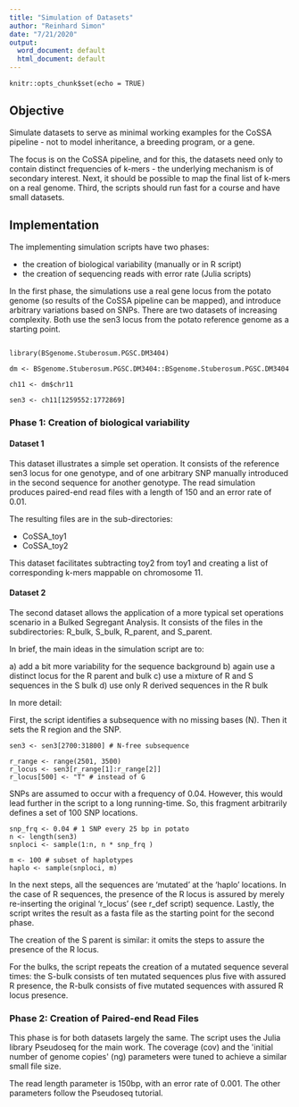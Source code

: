 ```yaml
---
title: "Simulation of Datasets"
author: "Reinhard Simon"
date: "7/21/2020"
output:
  word_document: default
  html_document: default
---
```


```{r setup, include=FALSE}
knitr::opts_chunk$set(echo = TRUE)
```

## Objective

Simulate datasets to serve as minimal working examples for the CoSSA 
pipeline - not to model inheritance, a breeding program, or a 
gene.

The focus is on the CoSSA pipeline, and for this, the datasets need only to contain
distinct frequencies of k-mers - the underlying mechanism is of secondary interest. 
Next, it should be possible to map the final list
of k-mers on a real genome. Third, the scripts should run fast for a course and
have small datasets.

## Implementation

The implementing simulation scripts have two phases: 

- the creation of biological variability (manually or in R script)
- the creation of sequencing reads with error rate (Julia scripts)

In the first phase, the simulations use a real gene locus from the potato genome
(so results of the CoSSA pipeline can be mapped), and introduce arbitrary variations based on SNPs. 
There are two datasets of increasing
complexity. Both use the sen3 locus from the potato reference genome as a 
starting point.


```{r eval=FALSE}

library(BSgenome.Stuberosum.PGSC.DM3404)

dm <- BSgenome.Stuberosum.PGSC.DM3404::BSgenome.Stuberosum.PGSC.DM3404

ch11 <- dm$chr11

sen3 <- ch11[1259552:1772869]

```

### Phase 1: Creation of biological variability

#### Dataset 1

This dataset illustrates a simple set operation. It consists of the
reference sen3 locus for one genotype, and of one arbitrary SNP manually 
introduced in the second sequence for another genotype. 
The read simulation produces paired-end read files with a length of 150 and an error
rate of 0.01.

The resulting files are in the sub-directories:

- CoSSA_toy1
- CoSSA_toy2

This dataset facilitates subtracting toy2 from toy1 and creating a list of 
corresponding k-mers mappable on chromosome 11.

#### Dataset 2

The second dataset allows the application of a more typical set operations
scenario in a Bulked Segregant Analysis. 
It consists of the files in the subdirectories: R_bulk, S_bulk, R_parent, and S_parent.

In brief, the main ideas in the simulation script are to:

a) add a bit more variability for the sequence background
b) again use a distinct locus for the R parent and bulk
c) use a mixture of R and S sequences in the S bulk
d) use only R derived sequences in the R bulk

In more detail:

First, the script identifies a subsequence with no missing bases (N). Then it
sets the R region and the SNP.

```{r r_def, eval=FALSE}
sen3 <- sen3[2700:31800] # N-free subsequence

r_range <- range(2501, 3500)
r_locus <- sen3[r_range[1]:r_range[2]]
r_locus[500] <- "T" # instead of G
```

SNPs are assumed to occur with a frequency of 0.04. However, this would lead 
further in the script to a long running-time. So, this fragment arbitrarily 
defines a set of 100 SNP locations.

```{r eval=FALSE}
snp_frq <- 0.04 # 1 SNP every 25 bp in potato
n <- length(sen3)
snploci <- sample(1:n, n * snp_frq )

m <- 100 # subset of haplotypes
haplo <- sample(snploci, m)

```

In the next steps, all the sequences are ‘mutated’ at the ‘haplo’ locations. 
In the case of R sequences, the presence of the R locus is assured by merely 
re-inserting the original ‘r_locus’ (see r_def script) sequence. Lastly, the script 
writes the result as a fasta file as the starting point for the second phase.

The creation of the S parent is similar: it omits the steps to assure
the presence of the R locus. 

For the bulks, the script repeats the creation of a mutated sequence several times:
the S-bulk consists of ten mutated sequences plus five with assured R presence,
the R-bulk consists of five mutated sequences with assured R locus presence.


### Phase 2: Creation of Paired-end Read Files

This phase is for both datasets largely the same. The script uses the Julia library
Pseudoseq for the main work. 
The coverage (cov) and the 'initial number of genome copies' (ng) parameters were 
tuned to achieve 
a similar small file size. 

The read length parameter is 150bp, with an error rate of 0.001.
The other parameters follow the Pseudoseq tutorial.
